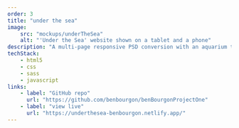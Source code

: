 ```yaml
---
order: 3
title: "under the sea"
image:
    src: "mockups/underTheSea"
    alt: "'Under the Sea' website shown on a tablet and a phone"
description: "A multi-page responsive PSD conversion with an aquarium theme and styled with a number of elements that expand beyond their containers."
techStack:
    - html5
    - css
    - sass
    - javascript
links:
    - label: "GitHub repo"
      url: "https://github.com/benbourgon/benBourgonProjectOne"
    - label: "view live"
      url: "https://underthesea-benbourgon.netlify.app/"
---
```

